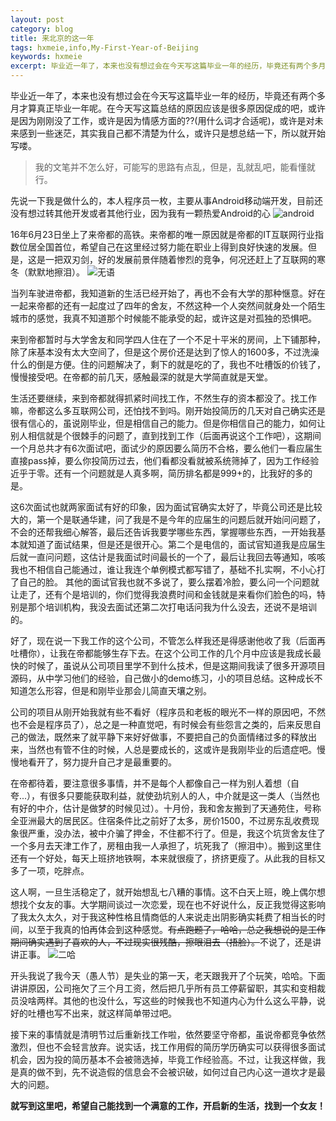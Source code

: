 ```yaml
---
layout: post
category: blog
title: 来北京的这一年
tags: hxmeie,info,My-First-Year-of-Beijing
keywords: hxmeie
excerpt: 毕业近一年了，本来也没有想过会在今天写这篇毕业一年的经历，毕竟还有两个多月才算真正毕业一年呢。在今天写这篇总结的原因应该是很多原因促成的吧，或许是因为
---
```


毕业近一年了，本来也没有想过会在今天写这篇毕业一年的经历，毕竟还有两个多月才算真正毕业一年呢。在今天写这篇总结的原因应该是很多原因促成的吧，或许是因为刚刚没了工作，或许是因为情感方面的??(用什么词才合适呢)，或许是对未来感到一些迷茫，其实我自己都不清楚为什么，或许只是想总结一下，所以就开始写喽。

>我的文笔并不怎么好，可能写的思路有点乱，但是，乱就乱吧，能看懂就行。

先说一下我是做什么的，本人程序员一枚，主要从事Android移动端开发，目前还没有想过转其他开发或者其他行业，因为我有一颗热爱Android的心
![android](http://oh5e02e3y.bkt.clouddn.com/image/Android.jpg)

16年6月23日坐上了来帝都的高铁。来帝都的唯一原因就是帝都的IT互联网行业指数位居全国首位，希望自己在这里经过努力能在职业上得到良好快速的发展。但是，这是一把双刃剑，好的发展前景伴随着惨烈的竞争，何况还赶上了互联网的寒冬（默默地擦泪）。
![无语](http://oh5e02e3y.bkt.clouddn.com/image/cry.jpg)

当列车驶进帝都，我知道新的生活已经开始了，再也不会有大学的那种惬意。好在一起来帝都的还有一起度过了四年的舍友，不然这种一个人突然间就身处一个陌生城市的感觉，我真不知道那个时候能不能承受的起，或许这是对孤独的恐惧吧。

来到帝都暂时与大学舍友和同学四人住在了一个不足十平米的房间，上下铺那种，除了床基本没有太大空间了，但是这个房价还是达到了惊人的1600多，不过洗澡什么的倒是方便。住的问题解决了，剩下的就是吃的了，我也不吐槽饭的价钱了，慢慢接受吧。在帝都的前几天，感触最深的就是大学简直就是天堂。

生活还要继续，来到帝都就得抓紧时间找工作，不然生存的资本都没了。找工作嘛，帝都这么多互联网公司，还怕找不到吗。刚开始投简历的几天对自己确实还是很有信心的，虽说刚毕业，但是相信自己的能力。但是你相信自己的能力，如何让别人相信就是个很棘手的问题了，直到找到工作（后面再说这个工作吧），这期间一个月总共才有6次面试吧，面试少的原因要么简历不合格，要么他们一看应届生直接pass掉，要么你投简历过去，他们看都没看就被系统筛掉了，因为工作经验近乎于零。还有一个问题就是人真多啊，简历排名都是999+的，比我好的多的是。

这6次面试也就两家面试有好的印象，因为面试官确实太好了，毕竟公司还是比较大的，第一个是联通华建，问了我是不是今年的应届生的问题后就开始问问题了，不会的还帮我细心解答，最后还告诉我要学哪些东西，掌握哪些东西，一开始我基本就知道了面试结果，但是还是很开心。第二个是电信的，面试官知道我是应届生后就一直问问题，这估计是我面试时间最长的一个了，最后让我回去等通知，咳咳我也不相信自己能通过，谁让我连个单例模式都写错了，基础不扎实啊，不小心打了自己的脸。
其他的面试官我也就不多说了，要么摆着冷脸，要么问一个问题就让走了，还有个是培训的，你们觉得我浪费时间和金钱就是来看你们脸色的吗，特别是那个培训机构，我没去面试还第二次打电话问我为什么没去，还说不是培训的。

好了，现在说一下我工作的这个公司，不管怎么样我还是得感谢他收了我（后面再吐槽你），让我在帝都能够生存下去。在这个公司工作的几个月中应该是我成长最快的时候了，虽说从公司项目里学不到什么技术，但是这期间我读了很多开源项目源码，从中学习他们的经验，自己做小的demo练习，小的项目总结。这种成长不知道怎么形容，但是和刚毕业那会儿简直天壤之别。

公司的项目从刚开始我就有些不看好（程序员和老板的眼光不一样的原因吧，不然也不会是程序员了），总之是一种直觉吧，有时候会有些怨言之类的，后来反思自己的做法，既然来了就平静下来好好做事，不要把自己的负面情绪过多的释放出来，当然也有管不住的时候，人总是要成长的，这或许是我刚毕业的后遗症吧。慢慢地看开了，努力提升自己才是最重要的。

在帝都待着，要注意很多事情，并不是每个人都像自己一样为别人着想（自夸...），有很多只要能获取利益，就使劲坑别人的人，中介就是这一类人（当然也有好的中介，估计是做梦的时候见过）。十月份，我和舍友搬到了天通苑住，号称全亚洲最大的居民区。住宿条件比之前好了太多，房价1500，不过房东乱收费现象很严重，没办法，被中介骗了押金，不住都不行了。但是，我这个坑货舍友住了一个多月去天津工作了，房租由我一人承担了，坑死我了（擦泪中）。搬到这里住还有一个好处，每天上班挤地铁啊，本来就很瘦了，挤挤更瘦了。从此我的目标又多了一项，吃胖点。

这人啊，一旦生活稳定了，就开始想乱七八糟的事情。这不白天上班，晚上偶尔想想找个女友的事。大学期间谈过一次恋爱，现在也不好说什么，反正我觉得这影响了我太久太久，对于我这种性格且情商低的人来说走出阴影确实耗费了相当长的时间，以至于我真的怕再体会到这种感觉。~~有点跑题了，哈哈，总之我想说的是工作期间确实遇到了喜欢的人，不过现实很残酷，擦眼泪去（捂脸）。~~不说了，还是讲讲正事。
![二哈](http://oh5e02e3y.bkt.clouddn.com/image/%E5%93%88%E5%A3%AB%E5%A5%87.jpg)

开头我说了我今天（愚人节）是失业的第一天，老天跟我开了个玩笑，哈哈。下面讲讲原因，公司拖欠了三个月工资，然后把几乎所有员工停薪留职，其实和变相裁员没啥两样。其他的也没什么，写这些的时候我也不知道内心为什么这么平静，说好的吐槽也写不出来，就这样简单带过吧。

接下来的事情就是清明节过后重新找工作啦，依然要坚守帝都，虽说帝都竞争依然激烈，但也不会轻言放弃。说实话，找工作用假的简历学历确实可以获得很多面试机会，因为投的简历基本不会被筛选掉，毕竟工作经验高。不过，让我这样做，我是真的做不到，先不说造假的信息会不会被识破，如何过自己内心这一道坎才是最大的问题。

**就写到这里吧，希望自己能找到一个满意的工作，开启新的生活，找到一个女友！**
